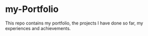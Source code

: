 # my-Portfolio
This repo contains my portfolio, the projects I have done so far, my experiences and achievements.
